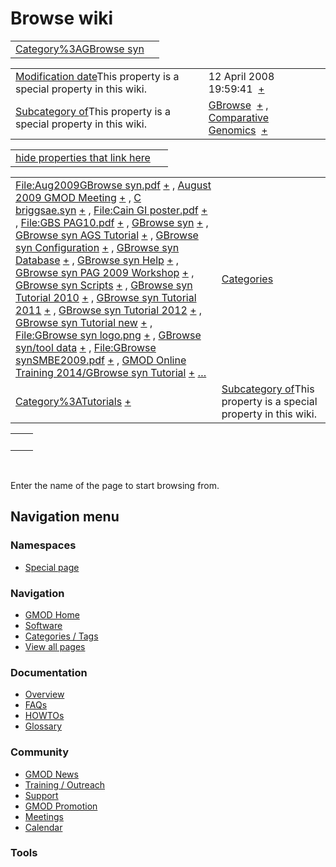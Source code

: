 



<span id="top"></span>




# <span dir="auto">Browse wiki</span>






|  |  |
|----|----|
| [Category%3AGBrowse syn](/wiki/Category%3AGBrowse_syn "Category%3AGBrowse syn") |  |

|  |  |
|----|----|
| <span class="smw-highlighter" data-type="1" state="inline" data-title="Property"><span class="smwbuiltin">[Modification date](/wiki/Property:Modification_date "Property:Modification date")</span><span class="smwttcontent">This property is a special property in this wiki.</span></span> | <span class="smwb-value">12 April 2008 19:59:41  <span class="smwsearch">[+](/wiki/Special%3ASearchByProperty/Modification-20date/12-20April-202008-2019:59:41 "Special%3ASearchByProperty/Modification-20date/12-20April-202008-2019:59:41")</span></span> |
| <span class="smw-highlighter" data-type="1" state="inline" data-title="Property"><span class="smwbuiltin">[Subcategory of](/wiki/Property:Subcategory_of "Property:Subcategory of")</span><span class="smwttcontent">This property is a special property in this wiki.</span></span> | <span class="smwb-value">[GBrowse](/wiki/Category%3AGBrowse "Category%3AGBrowse")  <span class="smwsearch">[+](/wiki/Special%3ASearchByProperty/Subcategory-20of/GBrowse "Special%3ASearchByProperty/Subcategory-20of/GBrowse")</span></span> , <span class="smwb-value">[Comparative Genomics](/wiki/Category%3AComparative_Genomics "Category%3AComparative Genomics")  <span class="smwsearch">[+](/wiki/Special%3ASearchByProperty/Subcategory-20of/Comparative-20Genomics "Special%3ASearchByProperty/Subcategory-20of/Comparative-20Genomics")</span></span> |

<span id="smw_browse_incoming"></span>

|  |  |
|----|----|
| [hide properties that link here](/mediawiki/index.php?title=Special:Browse&offset=0&dir=out&article=Category%3AGBrowse+syn)  |  |

|  |  |
|----|----|
| <span class="smwb-ivalue">[File:Aug2009GBrowse syn.pdf](/wiki/File:Aug2009GBrowse_syn.pdf "File:Aug2009GBrowse syn.pdf") <span class="smwbrowse">[+](/wiki/Special%253ABrowse/File:Aug2009GBrowse-20syn.pdf "Special%253ABrowse/File:Aug2009GBrowse-20syn.pdf")</span></span> , <span class="smwb-ivalue">[August 2009 GMOD Meeting](/wiki/August_2009_GMOD_Meeting "August 2009 GMOD Meeting") <span class="smwbrowse">[+](/wiki/Special%253ABrowse/August-202009-20GMOD-20Meeting "Special%253ABrowse/August-202009-20GMOD-20Meeting")</span></span> , <span class="smwb-ivalue">[C briggsae.syn](/wiki/C_briggsae.syn "C briggsae.syn") <span class="smwbrowse">[+](/wiki/Special%253ABrowse/C-20briggsae.syn "Special%253ABrowse/C-20briggsae.syn")</span></span> , <span class="smwb-ivalue">[File:Cain GI poster.pdf](/wiki/File:Cain_GI_poster.pdf "File:Cain GI poster.pdf") <span class="smwbrowse">[+](/wiki/Special%253ABrowse/File:Cain-20GI-20poster.pdf "Special%253ABrowse/File:Cain-20GI-20poster.pdf")</span></span> , <span class="smwb-ivalue">[File:GBS PAG10.pdf](/wiki/File:GBS_PAG10.pdf "File:GBS PAG10.pdf") <span class="smwbrowse">[+](/wiki/Special%253ABrowse/File:GBS-20PAG10.pdf "Special%253ABrowse/File:GBS-20PAG10.pdf")</span></span> , <span class="smwb-ivalue">[GBrowse syn](/wiki/GBrowse_syn "GBrowse syn") <span class="smwbrowse">[+](/wiki/Special%253ABrowse/GBrowse-20syn "Special%253ABrowse/GBrowse-20syn")</span></span> , <span class="smwb-ivalue">[GBrowse syn AGS Tutorial](/wiki/GBrowse_syn_AGS_Tutorial "GBrowse syn AGS Tutorial") <span class="smwbrowse">[+](/wiki/Special%253ABrowse/GBrowse-20syn-20AGS-20Tutorial "Special%253ABrowse/GBrowse-20syn-20AGS-20Tutorial")</span></span> , <span class="smwb-ivalue">[GBrowse syn Configuration](/wiki/GBrowse_syn_Configuration "GBrowse syn Configuration") <span class="smwbrowse">[+](/wiki/Special%253ABrowse/GBrowse-20syn-20Configuration "Special%253ABrowse/GBrowse-20syn-20Configuration")</span></span> , <span class="smwb-ivalue">[GBrowse syn Database](/wiki/GBrowse_syn_Database "GBrowse syn Database") <span class="smwbrowse">[+](/wiki/Special%253ABrowse/GBrowse-20syn-20Database "Special%253ABrowse/GBrowse-20syn-20Database")</span></span> , <span class="smwb-ivalue">[GBrowse syn Help](/wiki/GBrowse_syn_Help "GBrowse syn Help") <span class="smwbrowse">[+](/wiki/Special%253ABrowse/GBrowse-20syn-20Help "Special%253ABrowse/GBrowse-20syn-20Help")</span></span> , <span class="smwb-ivalue">[GBrowse syn PAG 2009 Workshop](/wiki/GBrowse_syn_PAG_2009_Workshop "GBrowse syn PAG 2009 Workshop") <span class="smwbrowse">[+](/wiki/Special%253ABrowse/GBrowse-20syn-20PAG-202009-20Workshop "Special%253ABrowse/GBrowse-20syn-20PAG-202009-20Workshop")</span></span> , <span class="smwb-ivalue">[GBrowse syn Scripts](/wiki/GBrowse_syn_Scripts "GBrowse syn Scripts") <span class="smwbrowse">[+](/wiki/Special%253ABrowse/GBrowse-20syn-20Scripts "Special%253ABrowse/GBrowse-20syn-20Scripts")</span></span> , <span class="smwb-ivalue">[GBrowse syn Tutorial 2010](/wiki/GBrowse_syn_Tutorial_2010 "GBrowse syn Tutorial 2010") <span class="smwbrowse">[+](/wiki/Special%253ABrowse/GBrowse-20syn-20Tutorial-202010 "Special%253ABrowse/GBrowse-20syn-20Tutorial-202010")</span></span> , <span class="smwb-ivalue">[GBrowse syn Tutorial 2011](/wiki/GBrowse_syn_Tutorial_2011 "GBrowse syn Tutorial 2011") <span class="smwbrowse">[+](/wiki/Special%253ABrowse/GBrowse-20syn-20Tutorial-202011 "Special%253ABrowse/GBrowse-20syn-20Tutorial-202011")</span></span> , <span class="smwb-ivalue">[GBrowse syn Tutorial 2012](/wiki/GBrowse_syn_Tutorial_2012 "GBrowse syn Tutorial 2012") <span class="smwbrowse">[+](/wiki/Special%253ABrowse/GBrowse-20syn-20Tutorial-202012 "Special%253ABrowse/GBrowse-20syn-20Tutorial-202012")</span></span> , <span class="smwb-ivalue">[GBrowse syn Tutorial new](/wiki/GBrowse_syn_Tutorial_new "GBrowse syn Tutorial new") <span class="smwbrowse">[+](/wiki/Special%253ABrowse/GBrowse-20syn-20Tutorial-20new "Special%253ABrowse/GBrowse-20syn-20Tutorial-20new")</span></span> , <span class="smwb-ivalue">[File:GBrowse syn logo.png](/wiki/File:GBrowse_syn_logo.png "File:GBrowse syn logo.png") <span class="smwbrowse">[+](/wiki/Special%253ABrowse/File:GBrowse-20syn-20logo.png "Special%253ABrowse/File:GBrowse-20syn-20logo.png")</span></span> , <span class="smwb-ivalue">[GBrowse syn/tool data](/wiki/GBrowse_syn/tool_data "GBrowse syn/tool data") <span class="smwbrowse">[+](/wiki/Special%253ABrowse/GBrowse-20syn-2Ftool-20data "Special%253ABrowse/GBrowse-20syn-2Ftool-20data")</span></span> , <span class="smwb-ivalue">[File:GBrowse synSMBE2009.pdf](/wiki/File:GBrowse_synSMBE2009.pdf "File:GBrowse synSMBE2009.pdf") <span class="smwbrowse">[+](/wiki/Special%253ABrowse/File:GBrowse-20synSMBE2009.pdf "Special%253ABrowse/File:GBrowse-20synSMBE2009.pdf")</span></span> , <span class="smwb-ivalue">[GMOD Online Training 2014/GBrowse syn Tutorial](/wiki/GMOD_Online_Training_2014/GBrowse_syn_Tutorial "GMOD Online Training 2014/GBrowse syn Tutorial") <span class="smwbrowse">[+](/wiki/Special%253ABrowse/GMOD-20Online-20Training-202014-2FGBrowse-20syn-20Tutorial "Special%253ABrowse/GMOD-20Online-20Training-202014-2FGBrowse-20syn-20Tutorial")</span></span> […](/mediawiki/index.php?title=Special%3ASearchByProperty&property=&value=Category%3AGBrowse+syn) | [Categories](/wiki/Special%3ACategories "Special%3ACategories") |
| <span class="smwb-ivalue">[Category%3ATutorials](/wiki/Category%3ATutorials "Category%3ATutorials") <span class="smwbrowse">[+](/wiki/Special%253ABrowse/Category%3ATutorials "Special%253ABrowse/Category%3ATutorials")</span></span> | <span class="smw-highlighter" data-type="1" state="inline" data-title="Property"><span class="smwbuiltin">[Subcategory of](/wiki/Property:Subcategory_of "Property:Subcategory of")</span><span class="smwttcontent">This property is a special property in this wiki.</span></span> |

|     |     |
|-----|-----|
|     |     |

 

Enter the name of the page to start browsing from.  








## Navigation menu



### Namespaces

- <span id="ca-nstab-special">[Special
  page](/wiki/Special%253ABrowse/Category%3AGBrowse_syn "This is a special page, you cannot edit the page itself")</span>






### Navigation



- <span id="n-GMOD-Home">[GMOD Home](/wiki/Main_Page)</span>
- <span id="n-Software">[Software](/wiki/GMOD_Components)</span>
- <span id="n-Categories-.2F-Tags">[Categories /
  Tags](/wiki/Categories)</span>
- <span id="n-View-all-pages">[View all
  pages](/wiki/Special:AllPages)</span>




### Documentation



- <span id="n-Overview">[Overview](/wiki/Overview)</span>
- <span id="n-FAQs">[FAQs](/wiki/Category%3AFAQ)</span>
- <span id="n-HOWTOs">[HOWTOs](/wiki/Category%3AHOWTO)</span>
- <span id="n-Glossary">[Glossary](/wiki/Glossary)</span>




### Community



- <span id="n-GMOD-News">[GMOD News](/wiki/GMOD_News)</span>
- <span id="n-Training-.2F-Outreach">[Training /
  Outreach](/wiki/Training_and_Outreach)</span>
- <span id="n-Support">[Support](/wiki/Support)</span>
- <span id="n-GMOD-Promotion">[GMOD
  Promotion](/wiki/GMOD_Promotion)</span>
- <span id="n-Meetings">[Meetings](/wiki/Meetings)</span>
- <span id="n-Calendar">[Calendar](/wiki/Calendar)</span>




### Tools












<!-- -->




